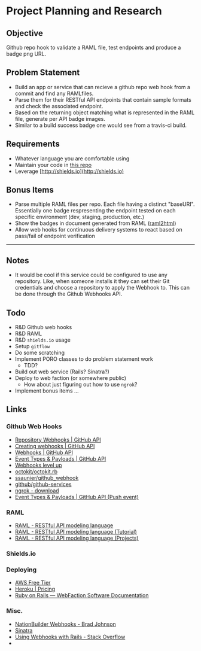 # Project Planning and Research

## Objective

Github repo hook to validate a RAML file, test endpoints and produce a badge png URL.

## Problem Statement

* Build an app or service that can recieve a github repo web hook from a commit and find any RAMLfiles. 
* Parse them for their RESTful API endpoints that contain sample formats and check the associated endpoint. 
* Based on the returning object matching what is represented in the RAML file, generate per API badge images. 
* Similar to a build success badge one would see from a travis-ci build.

## Requirements
* Whatever language you are comfortable using
* Maintain your code in [this repo](https://github.com/8x8Cloud/ramlbadges)
* Leverage [http://shields.io](http://shields.io)

## Bonus Items
* Parse multiple RAML files per repo. Each file having a distinct "baseURI". Essentially one badge respresenting the endpoint tested on each specific environment (dev, staging, production, etc.)
* Show the badges in document generated from RAML ([raml2html](https://www.npmjs.com/package/raml2html))
* Allow web hooks for continuous delivery systems to react based on pass/fail of endpoint verification

***

## Notes

* It would be cool if this service could be configured to use any repository. Like, when someone installs it they can set their Git credentials and choose a repository to apply the Webhook to. This can be done through the Github Webhooks API.

## Todo
* R&D Github web hooks
* R&D RAML
* R&D `shields.io` usage
* Setup `gitflow`
* Do some scratching
* Implement PORO classes to do problem statement work
    * TDD?
* Build out web service (Rails? Sinatra?)
* Deploy to web faction (or somewhere public)
    * How about just figuring out how to use `ngrok`?
* Implement bonus items …
## Links
### Github Web Hooks
* [Repository Webhooks | GitHub API](https://developer.github.com/v3/repos/hooks/)
* [Creating webhooks | GitHub API](https://developer.github.com/webhooks/creating/)
* [Webhooks | GitHub API](https://developer.github.com/webhooks/)
* [Event Types & Payloads | GitHub API](https://developer.github.com/v3/activity/events/types/)
* [Webhooks level up](https://github.com/blog/1778-webhooks-level-up)
* [octokit/octokit.rb](https://github.com/octokit/octokit.rb)
* [ssaunier/github\_webhook](https://github.com/ssaunier/github_webhook)
* [github/github-services](https://github.com/github/github-services)
* [ngrok - download](https://ngrok.com/download)
* [Event Types & Payloads | GitHub API (Push event)](https://developer.github.com/v3/activity/events/types/#pushevent)

### RAML
* [RAML - RESTful API modeling language](http://raml.org/)
* [RAML - RESTful API modeling language (Tutorial)](http://raml.org/docs.html)
* [RAML - RESTful API modeling language (Projects)](http://raml.org/projects.html)

### Shields.io

### Deploying
* [AWS Free Tier](http://aws.amazon.com/free/)
* [Heroku | Pricing](https://www.heroku.com/pricing)
* [Ruby on Rails — WebFaction Software Documentation](https://docs.webfaction.com/software/rails.html)
### Misc.
* [NationBuilder Webhooks - Brad Johnson](http://www.bradleymosesjohnson.com/blog/2013/11/13/nationbuilder-webhooks/)
* [Sinatra](http://www.sinatrarb.com/)
* [Using Webhooks with Rails - Stack Overflow](http://stackoverflow.com/questions/21219313/using-webhooks-with-rails)
* 